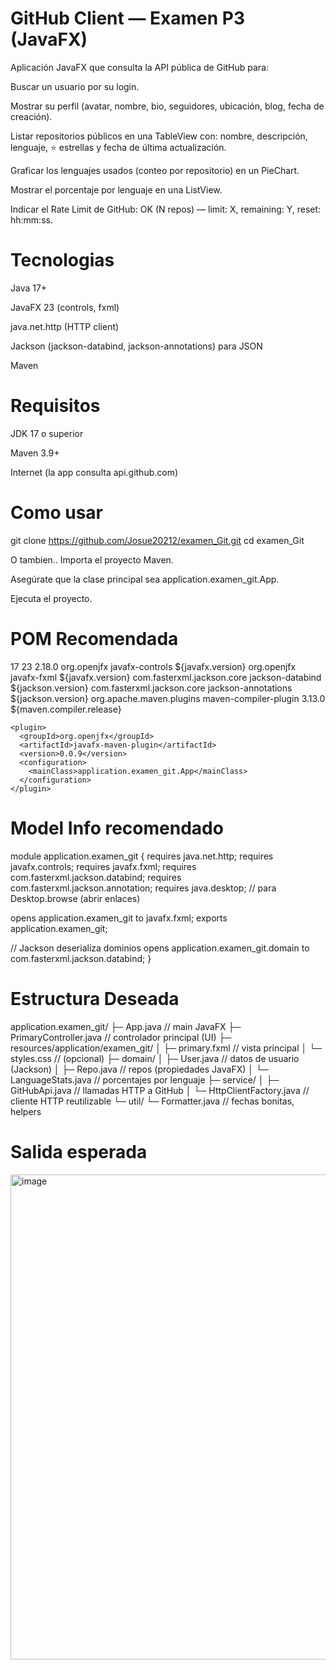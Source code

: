# GitHub Client — Examen P3 (JavaFX)

Aplicación JavaFX que consulta la API pública de GitHub para:

Buscar un usuario por su login.

Mostrar su perfil (avatar, nombre, bio, seguidores, ubicación, blog, fecha de creación).

Listar repositorios públicos en una TableView con: nombre, descripción, lenguaje, ⭐ estrellas y fecha de última actualización.

Graficar los lenguajes usados (conteo por repositorio) en un PieChart.

Mostrar el porcentaje por lenguaje en una ListView.

Indicar el Rate Limit de GitHub: OK (N repos) — limit: X, remaining: Y, reset: hh:mm:ss.

# Tecnologias

Java 17+

JavaFX 23 (controls, fxml)

java.net.http (HTTP client)

Jackson (jackson-databind, jackson-annotations) para JSON

Maven

# Requisitos 
JDK 17 o superior

Maven 3.9+

Internet (la app consulta api.github.com)

# Como usar
git clone https://github.com/Josue20212/examen_Git.git
cd examen_Git

O tambien..
Importa el proyecto Maven.

Asegúrate que la clase principal sea application.examen_git.App.

Ejecuta el proyecto.

# POM Recomendada 
<properties>
  <maven.compiler.release>17</maven.compiler.release>
  <javafx.version>23</javafx.version>
  <jackson.version>2.18.0</jackson.version>
</properties>

<dependencies>
  <dependency>
    <groupId>org.openjfx</groupId>
    <artifactId>javafx-controls</artifactId>
    <version>${javafx.version}</version>
  </dependency>
  <dependency>
    <groupId>org.openjfx</groupId>
    <artifactId>javafx-fxml</artifactId>
    <version>${javafx.version}</version>
  </dependency>

  <dependency>
    <groupId>com.fasterxml.jackson.core</groupId>
    <artifactId>jackson-databind</artifactId>
    <version>${jackson.version}</version>
  </dependency>
  <dependency>
    <groupId>com.fasterxml.jackson.core</groupId>
    <artifactId>jackson-annotations</artifactId>
    <version>${jackson.version}</version>
  </dependency>
</dependencies>

<build>
  <plugins>
    <plugin>
      <groupId>org.apache.maven.plugins</groupId>
      <artifactId>maven-compiler-plugin</artifactId>
      <version>3.13.0</version>
      <configuration>
        <release>${maven.compiler.release}</release>
      </configuration>
    </plugin>

    <plugin>
      <groupId>org.openjfx</groupId>
      <artifactId>javafx-maven-plugin</artifactId>
      <version>0.0.9</version>
      <configuration>
        <mainClass>application.examen_git.App</mainClass>
      </configuration>
    </plugin>
  </plugins>
</build>

# Model Info recomendado 
module application.examen_git {
  requires java.net.http;
  requires javafx.controls;
  requires javafx.fxml;
  requires com.fasterxml.jackson.databind;
  requires com.fasterxml.jackson.annotation;
  requires java.desktop; // para Desktop.browse (abrir enlaces)

  opens application.examen_git to javafx.fxml;
  exports application.examen_git;

  // Jackson deserializa dominios
  opens application.examen_git.domain to com.fasterxml.jackson.databind;
}

# Estructura Deseada 
application.examen_git/
 ├─ App.java                     // main JavaFX
 ├─ PrimaryController.java       // controlador principal (UI)
 ├─ resources/application/examen_git/
 │   ├─ primary.fxml             // vista principal
 │   └─ styles.css               // (opcional)
 ├─ domain/
 │   ├─ User.java                // datos de usuario (Jackson)
 │   ├─ Repo.java                // repos (propiedades JavaFX)
 │   └─ LanguageStats.java       // porcentajes por lenguaje
 ├─ service/
 │   ├─ GitHubApi.java           // llamadas HTTP a GitHub
 │   └─ HttpClientFactory.java   // cliente HTTP reutilizable
 └─ util/
     └─ Formatter.java           // fechas bonitas, helpers
# Salida esperada 
<img width="1210" height="776" alt="image" src="https://github.com/user-attachments/assets/3d3babb1-0dc2-4431-88e9-daa2976c430a" />

  



